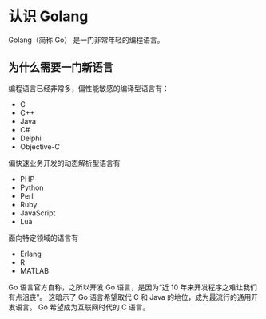 # 认识 Golang

Golang（简称 Go） 是一门非常年轻的编程语言。

## 为什么需要一门新语言

编程语言已经非常多，偏性能敏感的编译型语言有：

- C
- C++
- Java
- C#
- Delphi
- Objective-C

偏快速业务开发的动态解析型语言有

- PHP
- Python
- Perl
- Ruby
- JavaScript
- Lua

面向特定领域的语言有

- Erlang
- R
- MATLAB

Go 语言官方自称，之所以开发 Go 语言，是因为“近 10 年来开发程序之难让我们有点沮丧”。 这暗示了 Go 语言希望取代 C 和 Java 的地位，成为最流行的通用开发语言。
Go 希望成为互联网时代的 C 语言。
